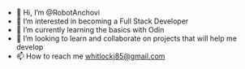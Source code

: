 - 👋 Hi, I’m @RobotAnchovi
- 👀 I’m interested in becoming a Full Stack Developer
- 🌱 I’m currently learning the basics with Odin
- 💞️ I’m looking to learn and collaborate on projects that will help me develop
- 📫 How to reach me whitlockj85@gmail.com

<!---
RobotAnchovi/RobotAnchovi is a ✨ special ✨ repository because its `README.md` (this file) appears on your GitHub profile.
You can click the Preview link to take a look at your changes.
--->
